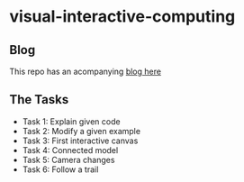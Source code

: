 # visual-interactive-computing
## Blog
This repo has an acompanying [blog here](https://estebandalelr.gitbooks.io/interactive-visual-computing/content/)
## The Tasks
- Task 1: Explain given code
- Task 2: Modify a given example
- Task 3: First interactive canvas
- Task 4: Connected model
- Task 5: Camera changes
- Task 6: Follow a trail
